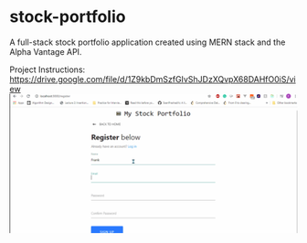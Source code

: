 # stock-portfolio
A full-stack stock portfolio application created using MERN stack and the Alpha Vantage API. 

Project Instructions: https://drive.google.com/file/d/1Z9kbDmSzfGIvShJDzXQvpX68DAHfO0iS/view
![Demo](/ttp.gif)


